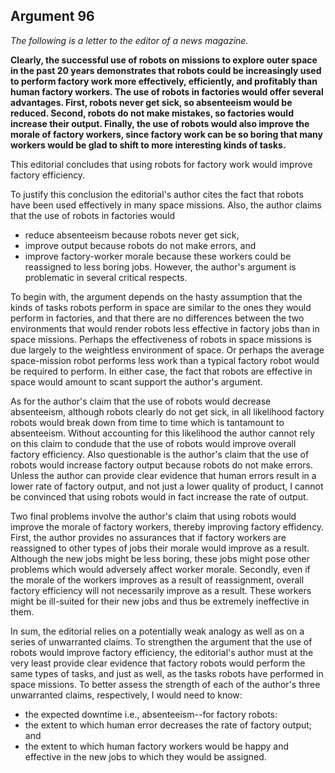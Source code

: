
Argument 96
---------------------------

*The following is a letter to the editor of a news magazine.*

**Clearly, the successful use of robots on missions to explore outer space in the past 20 years
demonstrates that robots could be increasingly used to perform factory work more effectively,
efficiently, and profitably than human factory workers. The use of robots in factories would offer
several advantages. First, robots never get sick, so absenteeism would be reduced. Second,
robots do not make mistakes, so factories would increase their output. Finally, the use of
robots would also improve the morale of factory workers, since factory work can be so boring
that many workers would be glad to shift to more interesting kinds of tasks.**


This editorial concludes that using robots for factory work would improve factory efficiency.

To justify this conclusion the editorial's author cites the fact that robots have been used
effectively in many space missions. Also, the author claims that the use of robots in factories
would
* reduce absenteeism because robots never get sick,
* improve output because
robots do not make errors, and
* improve factory-worker morale because these workers
could be reassigned to less boring jobs. However, the author's argument is problematic in
several critical respects.

To begin with, the argument depends on the hasty assumption that the kinds of tasks robots
perform in space are similar to the ones they would perform in factories, and that there are no
differences between the two environments that would render robots less effective in factory
jobs than in space missions. Perhaps the effectiveness of robots in space missions is due
largely to the weightless environment of space. Or perhaps the average space-mission robot
performs less work than a typical factory robot would be required to perform. In either case, the
fact that robots are effective in space would amount to scant support the author's argument.

As for the author's claim that the use of robots would decrease absenteeism, although
robots clearly do not get sick, in all likelihood factory robots would break down from time to
time which is tantamount to absenteeism. Without accounting for this likelihood the author
cannot rely on this claim to condude that the use of robots would improve overall factory
efficiency. Also questionable is the author's claim that the use of robots would increase factory
output because robots do not make errors. Unless the author can provide clear evidence that
human errors result in a lower rate of factory output, and not just a lower quality of product, I
cannot be convinced that using robots would in fact increase the rate of output.

Two final problems involve the author's claim that using robots would improve the morale of
factory workers, thereby improving factory effidency. First, the author provides no assurances
that if factory workers are reassigned to other types of jobs their morale would improve as a
result. Although the new jobs might be less boring, these jobs might pose other problems
which would adversely affect worker morale. Secondly, even if the morale of the workers
improves as a result of reassignment, overall factory efficiency will not necessarily improve as
a result. These workers might be ill-suited for their new jobs and thus be extremely ineffective
in them.

In sum, the editorial relies on a potentially weak analogy as well as on a series of
unwarranted claims. To strengthen the argument that the use of robots would improve factory
efficiency, the editorial's author must at the very least provide clear evidence that factory
robots would perform the same types of tasks, and just as well, as the tasks robots have
performed in space missions. To better assess the strength of each of the author's three
unwarranted claims, respectively, I would need to know:
* the expected downtime i.e.,
absenteeism--for factory robots:
* the extent to which human error decreases the rate of
factory output; and
* the extent to which human factory workers would be happy and
effective in the new jobs to which they would be assigned.

